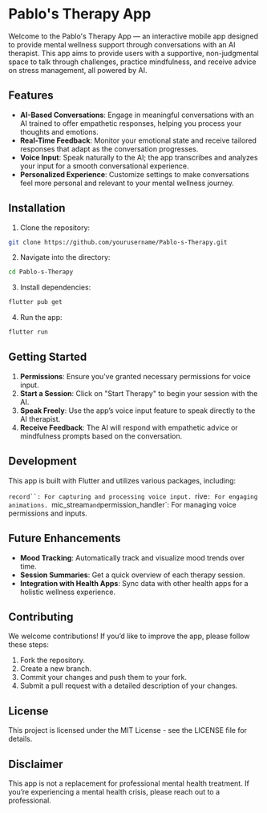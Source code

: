 # Pablo's Therapy App
Welcome to the Pablo's Therapy App — an interactive mobile app designed to provide mental wellness support through conversations with an AI therapist. This app aims to provide users with a supportive, non-judgmental space to talk through challenges, practice mindfulness, and receive advice on stress management, all powered by AI.

## Features
- **AI-Based Conversations**: Engage in meaningful conversations with an AI trained to offer empathetic responses, helping you process your thoughts and emotions.
- **Real-Time Feedback**: Monitor your emotional state and receive tailored responses that adapt as the conversation progresses.
- **Voice Input**: Speak naturally to the AI; the app transcribes and analyzes your input for a smooth conversational experience.
- **Personalized Experience**: Customize settings to make conversations feel more personal and relevant to your mental wellness journey.

## Installation
1. Clone the repository:
```bash
git clone https://github.com/yourusername/Pablo-s-Therapy.git
```
2. Navigate into the directory:
```bash
cd Pablo-s-Therapy
```
3. Install dependencies:
```bash
flutter pub get
```
4. Run the app:
```bash
flutter run
```

## Getting Started
1. **Permissions**: Ensure you’ve granted necessary permissions for voice input.
2. **Start a Session**: Click on "Start Therapy" to begin your session with the AI.
3. **Speak Freely**: Use the app’s voice input feature to speak directly to the AI therapist.
4. **Receive Feedback**: The AI will respond with empathetic advice or mindfulness prompts based on the conversation.

## Development
This app is built with Flutter and utilizes various packages, including:

`record``: For capturing and processing voice input.
`rive`: For engaging animations.
`mic_stream` and `permission_handler`: For managing voice permissions and inputs.

## Future Enhancements
- **Mood Tracking**: Automatically track and visualize mood trends over time.
- **Session Summaries**: Get a quick overview of each therapy session.
- **Integration with Health Apps**: Sync data with other health apps for a holistic wellness experience.

## Contributing
We welcome contributions! If you’d like to improve the app, please follow these steps:

1. Fork the repository.
2. Create a new branch.
3. Commit your changes and push them to your fork.
4. Submit a pull request with a detailed description of your changes.

## License
This project is licensed under the MIT License - see the LICENSE file for details.

## Disclaimer
This app is not a replacement for professional mental health treatment. If you’re experiencing a mental health crisis, please reach out to a professional.
